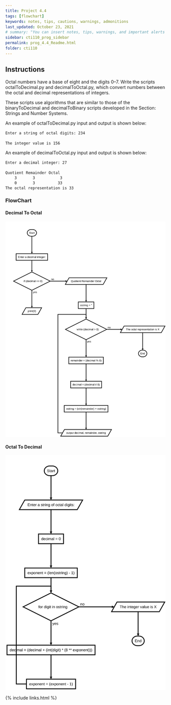 ```yaml
---
title: Project 4.4
tags: [flowchart]
keywords: notes, tips, cautions, warnings, admonitions
last_updated: October 23, 2021
# summary: "You can insert notes, tips, warnings, and important alerts in your content. These notes are stored as shortcodes made available through the linksrefs.hmtl include."
sidebar: cti110_prog_sidebar
permalink: prog_4.4_Readme.html
folder: cti110
---
```


## Instructions

Octal numbers have a base of eight and the digits 0–7. Write the scripts octalToDecimal.py and decimalToOctal.py, which convert numbers between the octal and decimal representations of integers.

These scripts use algorithms that are similar to those of the binaryToDecimal and decimalToBinary scripts developed in the Section: Strings and Number Systems.

An example of octalToDecimal.py input and output is shown below:

```text
Enter a string of octal digits: 234

The integer value is 156
```

An example of decimalToOctal.py input and output is shown below:

```text
Enter a decimal integer: 27

Quotient Remainder Octal
    3       3           3
    0       3          33
The octal representation is 33
```

### FlowChart

#### Decimal To Octal

![dec to oct](../../images/cti110_p_4.4_decimaltooctal.flowchart.svg)

#### Octal To Decimal

![oct to dec](../../images/cti110_p_4.4_octaltodecimal.flowchart.svg)

<!-- 
### Starter Code

```python
"""
File: decimaltooctal.py
Project 4.4

Converts a decimal integer to a string of octal digits.
"""

```

```python
"""
File: octaltodecimal.py
Project 4.4

Converts a string of octal digits to a decimal integer.
"""

``` 
-->

{% include links.html %}
